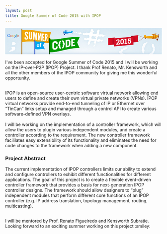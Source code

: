 ```yaml
---
layout: post
title: Google Summer of Code 2015 with IPOP
---
```

<p align="center">
  <img src="/img/gsoc15.png" alt="GSoC 2015 Image"/>
</p>

I've been accepted for Google Summer of Code 2015 and I will be working on the IP-over-P2P (IPOP) Project. I thank Prof Renato, Mr. Kensworth and all the other members of the IPOP community for giving me this wonderful opportunity.<br><br>

IPOP is an open-source user-centric software virtual network allowing end users to define and create their own virtual private networks (VPNs). IPOP virtual networks provide end-to-end tunneling of IP or Ethernet over “TinCan” links setup and managed through a control API to create various software-defined VPN overlays.<br><br>
I will be working on the implementation of a controller framework, which will allow the users to plugin various independent modules, and create a controller according to the requirement. The new controller framework facililates easy extensibility of its functionality and eliminates the need for code changes to the framework when adding a new component.

### Project Abstract

The current implementation of IPOP controllers limits our ability to extend and configure controllers to exhibit different functionalities for different applications. The goal of this project is to create a flexible event-driven controller framework that provides a basis for next-generation IPOP controller designs. The framework should allow designers to “plug” independent modules that perform different core functions of an IPOP controller (e.g. IP address translation, topology management, routing, multicasting).

<br>
I will be mentored by Prof. Renato Figueiredo and Kensworth Subratie. Looking forward to an exciting summer working on this project :smiley:

